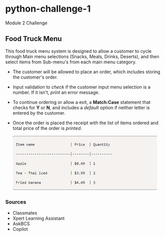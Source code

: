 # python-challenge-1

Module 2 Challenge

## Food Truck Menu

This food truck menu system is designed to allow a customer to cycle through Main menu selections (Snacks, Meals, Drinks, Deserts), and then select items from Sub-menu's from each main menu category.

- The customer will be allowed to place an order, which includes storing the customer's order.

- Input validation to _check_ if the customer input menu selection is a number. If it isn't, _print_ an error message.

- To continue ordering or allow a exit, a **Match:Case** statement that checks for **Y** or **N**, and includes a _default_ option if neither letter is entered by the customer.

- Once the order is placed the receipt with the list of items ordered and total price of the order is _printed_.

    <img src="./Image/Receipt_Sample.png">

### Sources

- Classmates
- Xpert Learning Assistant
- AskBCS
- Copilot
